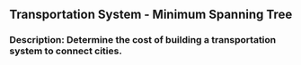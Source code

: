 ## Transportation System - Minimum Spanning Tree

### Description: Determine the cost of building a transportation system to connect cities.
